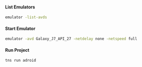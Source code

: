 #### List Emulators


```bash
emulator -list-avds
```

#### Start Emulator

```bash
emulator -avd Galaxy_J7_API_27 -netdelay none -netspeed full
```

#### Run Project

```bash
tns run adroid
```